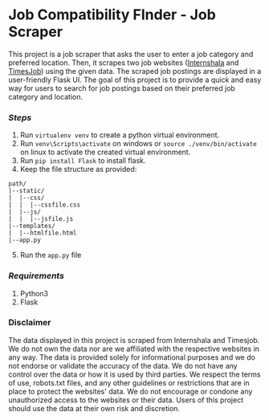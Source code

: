 # Job Compatibility FInder - Job Scraper
This project is a job scraper that asks the user to enter a job category and preferred location. Then, it scrapes two job websites ([Internshala] and [TimesJob]) using the given data. The scraped job postings are displayed in a user-friendly Flask UI. The goal of this project is to provide a quick and easy way for users to search for job postings based on their preferred job category and location.

### _Steps_
1. Run ```virtualenv venv``` to create a python virtual environment.
2. Run ```venv\Scripts\activate``` on windows or ```source ./venv/bin/activate``` on linux to activate the created virtual environment.
3. Run ```pip install Flask``` to install flask.
4. Keep the file structure as provided:
```
path/
|--static/
|  |--css/
|  |  |--cssfile.css
|  |--js/
|  |  |--jsfile.js
|--templates/
|  |--htmlfile.html
|--app.py
```
5. Run the ```app.py``` file

### _Requirements_
1. Python3
2. Flask

### Disclaimer
The data displayed in this project is scraped from Internshala and Timesjob. We do not own the data nor are we affiliated with the respective websites in any way. The data is provided solely for informational purposes and we do not endorse or validate the accuracy of the data. We do not have any control over the data or how it is used by third parties. We respect the terms of use, robots.txt files, and any other guidelines or restrictions that are in place to protect the websites' data. We do not encourage or condone any unauthorized access to the websites or their data. Users of this project should use the data at their own risk and discretion.

[//]: #
[Internshala]: <https://internshala.com/>
[TimesJob]: <https://www.timesjobs.com/>